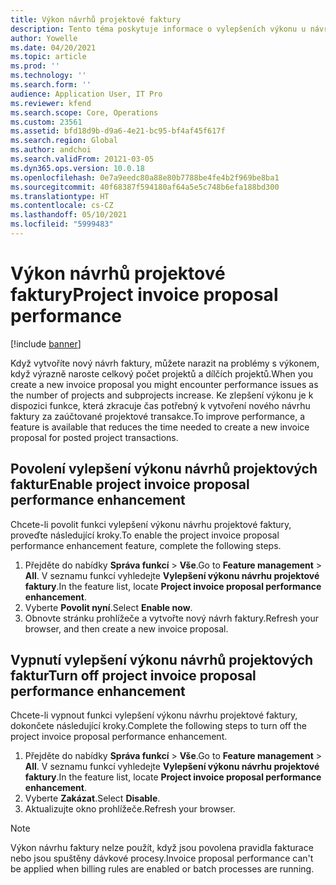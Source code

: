 ```yaml
---
title: Výkon návrhů projektové faktury
description: Tento téma poskytuje informace o vylepšeních výkonu u návrhů projektových faktur.
author: Yowelle
ms.date: 04/20/2021
ms.topic: article
ms.prod: ''
ms.technology: ''
ms.search.form: ''
audience: Application User, IT Pro
ms.reviewer: kfend
ms.search.scope: Core, Operations
ms.custom: 23561
ms.assetid: bfd18d9b-d9a6-4e21-bc95-bf4af45f617f
ms.search.region: Global
ms.author: andchoi
ms.search.validFrom: 20121-03-05
ms.dyn365.ops.version: 10.0.18
ms.openlocfilehash: 0e7a9eedc80a88e80b7788be4fe4b2f969be8ba1
ms.sourcegitcommit: 40f68387f594180af64a5e5c748b6efa188bd300
ms.translationtype: HT
ms.contentlocale: cs-CZ
ms.lasthandoff: 05/10/2021
ms.locfileid: "5999483"
---
```

# <a name="project-invoice-proposal-performance"></a><span data-ttu-id="b1333-103">Výkon návrhů projektové faktury</span><span class="sxs-lookup"><span data-stu-id="b1333-103">Project invoice proposal performance</span></span>

[!include [banner](../includes/banner.md)]

<span data-ttu-id="b1333-104">Když vytvoříte nový návrh faktury, můžete narazit na problémy s výkonem, když výrazně naroste celkový počet projektů a dílčích projektů.</span><span class="sxs-lookup"><span data-stu-id="b1333-104">When you create a new invoice proposal you might encounter performance issues as the number of projects and subprojects increase.</span></span> <span data-ttu-id="b1333-105">Ke zlepšení výkonu je k dispozici funkce, která zkracuje čas potřebný k vytvoření nového návrhu faktury za zaúčtované projektové transakce.</span><span class="sxs-lookup"><span data-stu-id="b1333-105">To improve performance, a feature is available that reduces the time needed to create a new invoice proposal for posted project transactions.</span></span>

## <a name="enable-project-invoice-proposal-performance-enhancement"></a><span data-ttu-id="b1333-106">Povolení vylepšení výkonu návrhů projektových faktur</span><span class="sxs-lookup"><span data-stu-id="b1333-106">Enable project invoice proposal performance enhancement</span></span>
<span data-ttu-id="b1333-107">Chcete-li povolit funkci vylepšení výkonu návrhu projektové faktury, proveďte následující kroky.</span><span class="sxs-lookup"><span data-stu-id="b1333-107">To enable the project invoice proposal performance enhancement feature, complete the following steps.</span></span>

1.  <span data-ttu-id="b1333-108">Přejděte do nabídky **Správa funkcí** > **Vše**.</span><span class="sxs-lookup"><span data-stu-id="b1333-108">Go to **Feature management** > **All**.</span></span> <span data-ttu-id="b1333-109">V seznamu funkcí vyhledejte **Vylepšení výkonu návrhu projektové faktury**.</span><span class="sxs-lookup"><span data-stu-id="b1333-109">In the feature list, locate **Project invoice proposal performance enhancement**.</span></span>
2.  <span data-ttu-id="b1333-110">Vyberte **Povolit nyní**.</span><span class="sxs-lookup"><span data-stu-id="b1333-110">Select **Enable now**.</span></span>
3.  <span data-ttu-id="b1333-111">Obnovte stránku prohlížeče a vytvořte nový návrh faktury.</span><span class="sxs-lookup"><span data-stu-id="b1333-111">Refresh your browser, and then create a new invoice proposal.</span></span>

## <a name="turn-off-project-invoice-proposal-performance-enhancement"></a><span data-ttu-id="b1333-112">Vypnutí vylepšení výkonu návrhů projektových faktur</span><span class="sxs-lookup"><span data-stu-id="b1333-112">Turn off project invoice proposal performance enhancement</span></span>
<span data-ttu-id="b1333-113">Chcete-li vypnout funkci vylepšení výkonu návrhu projektové faktury, dokončete následující kroky.</span><span class="sxs-lookup"><span data-stu-id="b1333-113">Complete the following steps to turn off the project invoice proposal performance enhancement.</span></span>

1.  <span data-ttu-id="b1333-114">Přejděte do nabídky **Správa funkcí** > **Vše**.</span><span class="sxs-lookup"><span data-stu-id="b1333-114">Go to **Feature management** > **All**.</span></span> <span data-ttu-id="b1333-115">V seznamu funkcí vyhledejte **Vylepšení výkonu návrhu projektové faktury**.</span><span class="sxs-lookup"><span data-stu-id="b1333-115">In the feature list, locate **Project invoice proposal performance enhancement**.</span></span>
2.  <span data-ttu-id="b1333-116">Vyberte **Zakázat**.</span><span class="sxs-lookup"><span data-stu-id="b1333-116">Select **Disable**.</span></span>
3.  <span data-ttu-id="b1333-117">Aktualizujte okno prohlížeče.</span><span class="sxs-lookup"><span data-stu-id="b1333-117">Refresh your browser.</span></span>

> [!NOTE]
> <span data-ttu-id="b1333-118">Výkon návrhu faktury nelze použít, když jsou povolena pravidla fakturace nebo jsou spuštěny dávkové procesy.</span><span class="sxs-lookup"><span data-stu-id="b1333-118">Invoice proposal performance can't be applied when billing rules are enabled or batch processes are running.</span></span>
